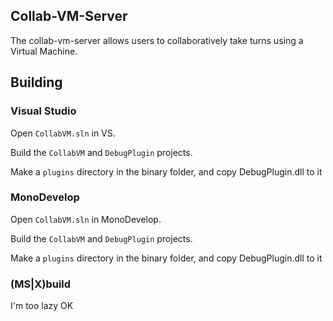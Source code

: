 ## Collab-VM-Server

The collab-vm-server allows users to collaboratively take turns using a Virtual Machine.

## Building


### Visual Studio
Open `CollabVM.sln` in VS.

Build the `CollabVM` and `DebugPlugin` projects.

Make a `plugins` directory in the binary folder, and copy DebugPlugin.dll to it

### MonoDevelop
Open `CollabVM.sln` in MonoDevelop.

Build the `CollabVM` and `DebugPlugin` projects.

Make a `plugins` directory in the binary folder, and copy DebugPlugin.dll to it

### (MS|X)build
I'm too lazy OK
